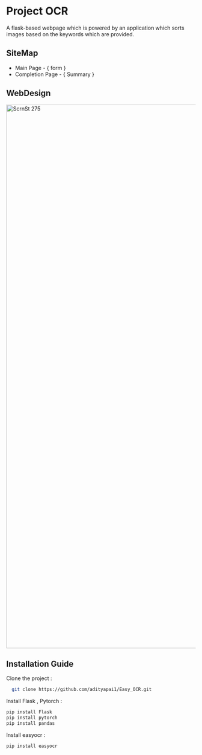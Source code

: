 
# Project OCR 

A flask-based webpage which is powered by an application which sorts images based on the keywords which are provided.





## SiteMap

- Main Page - { form }
- Completion Page - { Summary }


## WebDesign
<img width="1440" alt="ScrnSt  275" src="https://github.com/adityapai1/web_socket/assets/105188352/d381ec05-b8be-4629-b016-b9c3fd23e830">


## Installation Guide

Clone the project : 

```bash
  git clone https://github.com/adityapai1/Easy_OCR.git
```

Install Flask , Pytorch  : 

```bash
pip install Flask 
pip install pytorch
pip install pandas

```
Install easyocr : 

```bash
pip install easyocr
```




